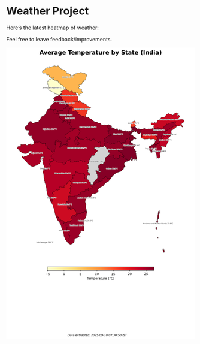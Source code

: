 # Weather Project

Here’s the latest heatmap of weather:

Feel free to leave feedback/improvements.

![India Heatmap](docs/assets/india_heatmap.png?v=CB67D4)
